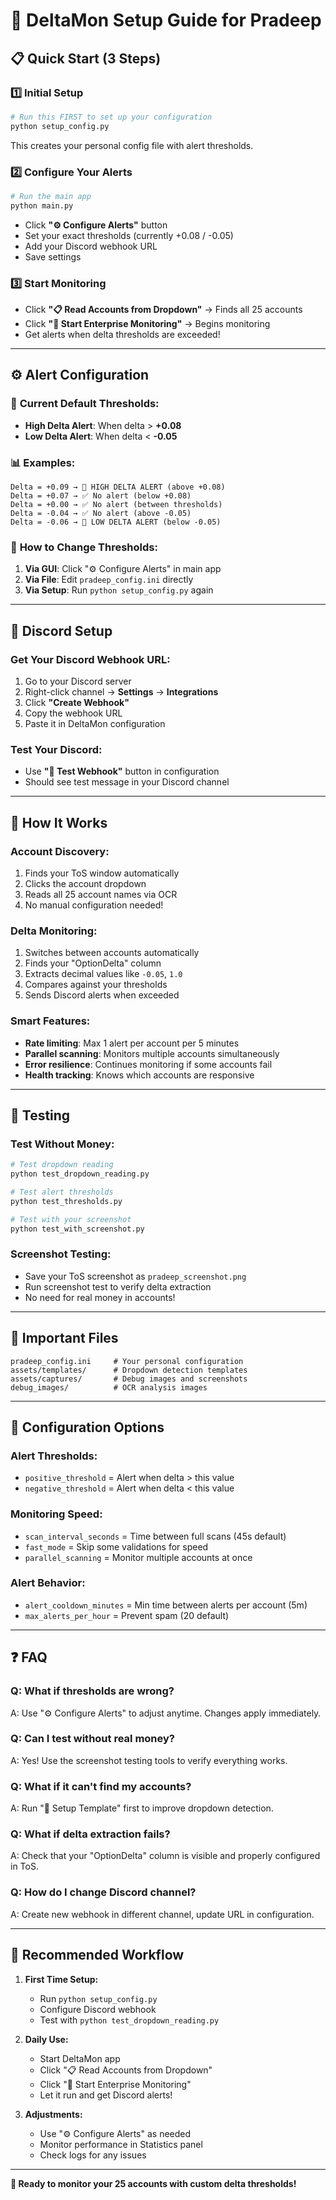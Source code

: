 # 🚀 DeltaMon Setup Guide for Pradeep

## 📋 Quick Start (3 Steps)

### 1️⃣ **Initial Setup**
```bash
# Run this FIRST to set up your configuration
python setup_config.py
```
This creates your personal config file with alert thresholds.

### 2️⃣ **Configure Your Alerts** 
```bash
# Run the main app
python main.py
```
- Click **"⚙️ Configure Alerts"** button
- Set your exact thresholds (currently +0.08 / -0.05)
- Add your Discord webhook URL
- Save settings

### 3️⃣ **Start Monitoring**
- Click **"📋 Read Accounts from Dropdown"** → Finds all 25 accounts
- Click **"🚀 Start Enterprise Monitoring"** → Begins monitoring
- Get alerts when delta thresholds are exceeded!

---

## ⚙️ Alert Configuration

### 🎯 **Current Default Thresholds:**
- **High Delta Alert**: When delta > **+0.08**
- **Low Delta Alert**: When delta < **-0.05**

### 📊 **Examples:**
```
Delta = +0.09 → 🚨 HIGH DELTA ALERT (above +0.08)
Delta = +0.07 → ✅ No alert (below +0.08)
Delta = +0.00 → ✅ No alert (between thresholds)
Delta = -0.04 → ✅ No alert (above -0.05)
Delta = -0.06 → 🚨 LOW DELTA ALERT (below -0.05)
```

### 🔧 **How to Change Thresholds:**
1. **Via GUI**: Click "⚙️ Configure Alerts" in main app
2. **Via File**: Edit `pradeep_config.ini` directly
3. **Via Setup**: Run `python setup_config.py` again

---

## 🔔 Discord Setup

### **Get Your Discord Webhook URL:**
1. Go to your Discord server
2. Right-click channel → **Settings** → **Integrations** 
3. Click **"Create Webhook"**
4. Copy the webhook URL
5. Paste it in DeltaMon configuration

### **Test Your Discord:**
- Use **"🧪 Test Webhook"** button in configuration
- Should see test message in your Discord channel

---

## 📖 How It Works

### **Account Discovery:**
1. Finds your ToS window automatically
2. Clicks the account dropdown
3. Reads all 25 account names via OCR
4. No manual configuration needed!

### **Delta Monitoring:**
1. Switches between accounts automatically  
2. Finds your "OptionDelta" column
3. Extracts decimal values like `-0.05`, `1.0`
4. Compares against your thresholds
5. Sends Discord alerts when exceeded

### **Smart Features:**
- **Rate limiting**: Max 1 alert per account per 5 minutes
- **Parallel scanning**: Monitors multiple accounts simultaneously  
- **Error resilience**: Continues monitoring if some accounts fail
- **Health tracking**: Knows which accounts are responsive

---

## 🧪 Testing

### **Test Without Money:**
```bash
# Test dropdown reading
python test_dropdown_reading.py

# Test alert thresholds  
python test_thresholds.py

# Test with your screenshot
python test_with_screenshot.py
```

### **Screenshot Testing:**
- Save your ToS screenshot as `pradeep_screenshot.png`
- Run screenshot test to verify delta extraction
- No need for real money in accounts!

---

## 📁 Important Files

```
pradeep_config.ini     # Your personal configuration
assets/templates/      # Dropdown detection templates  
assets/captures/       # Debug images and screenshots
debug_images/          # OCR analysis images
```

---

## 🔧 Configuration Options

### **Alert Thresholds:**
- `positive_threshold` = Alert when delta > this value
- `negative_threshold` = Alert when delta < this value

### **Monitoring Speed:**
- `scan_interval_seconds` = Time between full scans (45s default)
- `fast_mode` = Skip some validations for speed
- `parallel_scanning` = Monitor multiple accounts at once

### **Alert Behavior:**
- `alert_cooldown_minutes` = Min time between alerts per account (5m)
- `max_alerts_per_hour` = Prevent spam (20 default)

---

## ❓ FAQ

### **Q: What if thresholds are wrong?**
A: Use "⚙️ Configure Alerts" to adjust anytime. Changes apply immediately.

### **Q: Can I test without real money?**
A: Yes! Use the screenshot testing tools to verify everything works.

### **Q: What if it can't find my accounts?**
A: Run "🎯 Setup Template" first to improve dropdown detection.

### **Q: What if delta extraction fails?**
A: Check that your "OptionDelta" column is visible and properly configured in ToS.

### **Q: How do I change Discord channel?**
A: Create new webhook in different channel, update URL in configuration.

---

## 🎯 Recommended Workflow

1. **First Time Setup:**
   - Run `python setup_config.py`
   - Configure Discord webhook
   - Test with `python test_dropdown_reading.py`

2. **Daily Use:**
   - Start DeltaMon app
   - Click "📋 Read Accounts from Dropdown" 
   - Click "🚀 Start Enterprise Monitoring"
   - Let it run and get Discord alerts!

3. **Adjustments:**
   - Use "⚙️ Configure Alerts" as needed
   - Monitor performance in Statistics panel
   - Check logs for any issues

---

**🎉 Ready to monitor your 25 accounts with custom delta thresholds!**